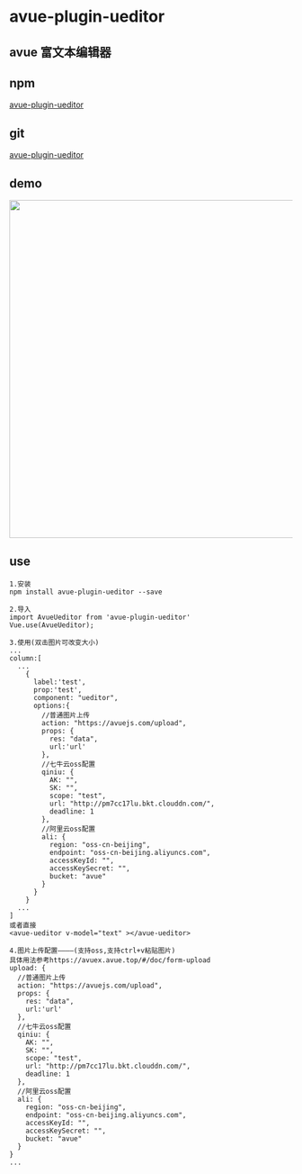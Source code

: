# avue-plugin-ueditor

## avue 富文本编辑器

## npm
[avue-plugin-ueditor](https://www.npmjs.com/package/avue-plugin-ueditor)

## git
[avue-plugin-ueditor](https://gitee.com/smallweigit/avue-plugin-ueditor)

## demo
<p align="center">
  <img width="600" src="https://gitee.com/smallweigit/avue-plugin-ueditor/raw/master/packages/demo/demo.png">
</p>

## use
```
1.安装
npm install avue-plugin-ueditor --save

2.导入
import AvueUeditor from 'avue-plugin-ueditor'
Vue.use(AvueUeditor);

3.使用(双击图片可改变大小)
...
column:[
  ...
    {
      label:'test',
      prop:'test',
      component: "ueditor",
      options:{
        //普通图片上传
        action: "https://avuejs.com/upload",
        props: {
          res: "data",
          url:'url'
        },
        //七牛云oss配置
        qiniu: {
          AK: "",
          SK: "",
          scope: "test",
          url: "http://pm7cc17lu.bkt.clouddn.com/",
          deadline: 1
        },
        //阿里云oss配置
        ali: {
          region: "oss-cn-beijing",
          endpoint: "oss-cn-beijing.aliyuncs.com",
          accessKeyId: "",
          accessKeySecret: "",
          bucket: "avue"
        }
      }
    }
  ...
]
或者直接
<avue-ueditor v-model="text" ></avue-ueditor>

4.图片上传配置————(支持oss,支持ctrl+v粘贴图片)
具体用法参考https://avuex.avue.top/#/doc/form-upload
upload: {
  //普通图片上传
  action: "https://avuejs.com/upload",
  props: {
    res: "data",
    url:'url'
  },
  //七牛云oss配置
  qiniu: {
    AK: "",
    SK: "",
    scope: "test",
    url: "http://pm7cc17lu.bkt.clouddn.com/",
    deadline: 1
  },
  //阿里云oss配置
  ali: {
    region: "oss-cn-beijing",
    endpoint: "oss-cn-beijing.aliyuncs.com",
    accessKeyId: "",
    accessKeySecret: "",
    bucket: "avue"
  }
}
...
```

